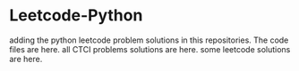 # Leetcode-Python
adding the python leetcode problem solutions in this repositories. 
The code files are here.
all CTCI problems solutions are here.
some leetcode solutions are here.





